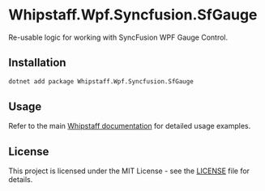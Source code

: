 # Whipstaff.Wpf.Syncfusion.SfGauge

Re-usable logic for working with SyncFusion WPF Gauge Control.

## Installation

```bash
dotnet add package Whipstaff.Wpf.Syncfusion.SfGauge
```

## Usage

Refer to the main [Whipstaff documentation](https://github.com/dpvreony/whipstaff) for detailed usage examples.

## License

This project is licensed under the MIT License - see the [LICENSE](https://github.com/dpvreony/whipstaff/blob/main/LICENSE) file for details.
